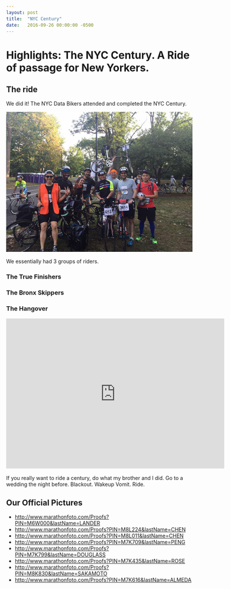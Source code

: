 ```yaml
---
layout: post
title:  "NYC Century"
date:   2016-09-26 00:00:00 -0500
---
```


# Highlights: The NYC Century.  A Ride of passage for New Yorkers.


## The ride

We did it!
The NYC Data Bikers attended and completed the NYC Century.

![](images/data_bikers_nyc_century.jpg)

We essentially had 3 groups of riders.

### The True Finishers

### The Bronx Skippers

### The Hangover

<iframe height='405' width='590' frameborder='0' allowtransparency='true' scrolling='no' src='https://www.strava.com/activities/707603407/embed/0955b3be2598bec16657eeafcdbf92acc4010fd9'></iframe>

If you really want to ride a century, do what my brother and I did.
Go to a wedding the night before.
Blackout.
Wakeup
Vomit.
Ride.

## Our Official Pictures

- http://www.marathonfoto.com/Proofs?PIN=M6W000&lastName=LANDER
- http://www.marathonfoto.com/Proofs?PIN=M8L224&lastName=CHEN
- http://www.marathonfoto.com/Proofs?PIN=M8L011&lastName=CHEN
- http://www.marathonfoto.com/Proofs?PIN=M7K709&lastName=PENG
- http://www.marathonfoto.com/Proofs?PIN=M7K799&lastName=DOUGLASS
- http://www.marathonfoto.com/Proofs?PIN=M7K435&lastName=ROSE
- http://www.marathonfoto.com/Proofs?PIN=M8K830&lastName=SAKAMOTO
- http://www.marathonfoto.com/Proofs?PIN=M7K616&lastName=ALMEDA
